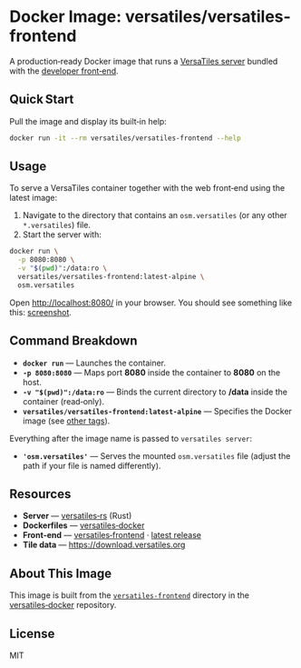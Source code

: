 # Docker Image: versatiles/versatiles-frontend

A production‑ready Docker image that runs a [VersaTiles server](https://github.com/versatiles-org/versatiles-rs) bundled with the [developer front‑end](https://github.com/versatiles-org/versatiles-frontend).

## Quick Start

Pull the image and display its built‑in help:

```sh
docker run -it --rm versatiles/versatiles-frontend --help
```

## Usage

To serve a VersaTiles container together with the web front‑end using the latest image:

1. Navigate to the directory that contains an `osm.versatiles` (or any other `*.versatiles`) file.  
2. Start the server with:

```bash
docker run \
  -p 8080:8080 \
  -v "$(pwd)":/data:ro \
  versatiles/versatiles-frontend:latest-alpine \
  osm.versatiles
```

Open <http://localhost:8080/> in your browser. You should see something like this: [screenshot](../assets/screenshots/frontend_index.png).

## Command Breakdown

- **`docker run`** — Launches the container.  
- **`-p 8080:8080`** — Maps port **8080** inside the container to **8080** on the host.  
- **`-v "$(pwd)":/data:ro`** — Binds the current directory to **/data** inside the container (read‑only).  
- **`versatiles/versatiles-frontend:latest-alpine`** — Specifies the Docker image (see [other tags](https://github.com/versatiles-org/versatiles-docker#images-versatiles-frontend)).

Everything after the image name is passed to `versatiles server`:

- **`'osm.versatiles'`** — Serves the mounted `osm.versatiles` file (adjust the path if your file is named differently).

## Resources

- **Server** — [versatiles‑rs](https://github.com/versatiles-org/versatiles-rs) (Rust)  
- **Dockerfiles** — [versatiles‑docker](https://github.com/versatiles-org/versatiles-docker)  
- **Front‑end** — [versatiles‑frontend](https://github.com/versatiles-org/versatiles-frontend) · [latest release](https://github.com/versatiles-org/versatiles-frontend/releases/latest/)  
- **Tile data** — <https://download.versatiles.org>

## About This Image

This image is built from the [`versatiles-frontend`](https://github.com/versatiles-org/versatiles-docker/tree/main/versatiles-frontend) directory in the [versatiles‑docker](https://github.com/versatiles-org/versatiles-docker) repository.

## License

MIT